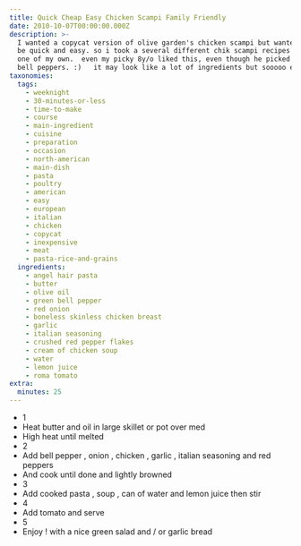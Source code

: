 ```yaml
---
title: Quick Cheap Easy Chicken Scampi Family Friendly
date: 2010-10-07T00:00:00.000Z
description: >-
  I wanted a copycat version of olive garden's chicken scampi but wanted it to
  be quick and easy. so i took a several different chik scampi recipes and made
  one of my own.  even my picky 8y/o liked this, even though he picked out the
  bell peppers. :)   it may look like a lot of ingredients but sooooo easy!
taxonomies:
  tags:
    - weeknight
    - 30-minutes-or-less
    - time-to-make
    - course
    - main-ingredient
    - cuisine
    - preparation
    - occasion
    - north-american
    - main-dish
    - pasta
    - poultry
    - american
    - easy
    - european
    - italian
    - chicken
    - copycat
    - inexpensive
    - meat
    - pasta-rice-and-grains
  ingredients:
    - angel hair pasta
    - butter
    - olive oil
    - green bell pepper
    - red onion
    - boneless skinless chicken breast
    - garlic
    - italian seasoning
    - crushed red pepper flakes
    - cream of chicken soup
    - water
    - lemon juice
    - roma tomato
extra:
  minutes: 25
---
```

 - 1
 - Heat butter and oil in large skillet or pot over med
 - High heat until melted
 - 2
 - Add bell pepper , onion , chicken , garlic , italian seasoning and red peppers
 - And cook until done and lightly browned
 - 3
 - Add cooked pasta , soup , can of water and lemon juice then stir
 - 4
 - Add tomato and serve
 - 5
 - Enjoy ! with a nice green salad and / or garlic bread
